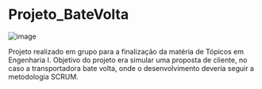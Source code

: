 # Projeto_BateVolta

![image](https://user-images.githubusercontent.com/58958140/165165316-b6f2493a-aeff-4fbf-b303-ff094357089b.png)

Projeto realizado em grupo para a finalização da matéria de Tópicos em Engenharia I.
Objetivo do projeto era simular uma proposta de cliente, no caso a transportadora bate volta, 
onde o desenvolvimento deveria seguir a metodologia SCRUM.
